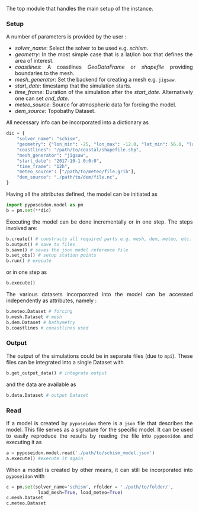 <style>body {text-align: justify}</style>

The top module that handles the main setup of the instance.


### Setup

A number of parameters is provided by the user :

- *solver_name*:
	Select the solver to be used e.g. *schism*.
- *geometry*:
	In the most simple case that is a lat/lon box that defines the area of interest.
- *coastlines*:
	A coastlines *GeoDataFrame* or *shapefile* providing boundaries to the mesh.
- *mesh_generator*:
	Set the backend for creating a mesh e.g. `jigsaw`.
- *start_date*:
	timestamp that the simulation starts.
- *time_frame*:
	Duration of the simulation after the *start_date*. Alternatively one can set *end_date*.
- *meteo_source*:
	Source for atmospheric data for forcing the model.
- *dem_source*:
	Topobathy Dataset.

All necessary info can be incorporated into a dictionary as

```python
dic = {
    "solver_name": "schism",
    "geometry": {"lon_min": -25, "lon_max": -12.0, "lat_min": 56.0, "lat_max": 74.0},
    "coastlines": "/path/to/coastal/shapefile.shp",
    "mesh_generator": "jigsaw",
    "start_date": "2017-10-1 0:0:0",
    "time_frame": "12h",
    "meteo_source": ["/path/to/meteo/file.grib"],
    "dem_source": "./path/to/dem/file.nc",
}
```

Having all the attributes defined, the model can be initiated as

```python
import pyposeidon.model as pm
b = pm.set(**dic)
```

Executing the model can be done incrementally or in one step. The steps involved are:

```py
b.create() # constructs all required parts e.g. mesh, dem, meteo, etc.
b.output() # save to files
b.save() # saves the json model reference file
b.set_obs() # setup station points
b.run() # execute
```

or in one step as

```py
b.execute()
```

The various datasets incorporated into the model can be accessed independently as attributes, namely :

```py
b.meteo.Dataset # forcing
b.mesh.Dataset # mesh
b.dem.Dataset # bathymetry
b.coastlines # cooastlines used
```

### Output

The output of the simulations could be in separate files (due to `mpi`). These files can be integrated into a single Dataset with

```py
b.get_output_data() # integrate output
```

and the data are available as

```py
b.data.Dataset # output Dataset
```


### Read

If a model is created by `pyposeidon` there is a `json` file that describes the model. This file serves as a signature for the specific model. It can be used to easily reproduce the results by reading the file into `pyposeidon` and executing it as

```py
a = pyposeidon.model.read('./path/to/schism_model.json')
a.execute() #execute it again
```

When a model is created by other means, it can still be incorporated into `pyposeidon` with

```py
c = pm.set(solver_name='schism', rfolder = './path/to/folder/',
 	 		load_mesh=True, load_meteo=True)
c.mesh.Dataset
c.meteo.Dataset
```
